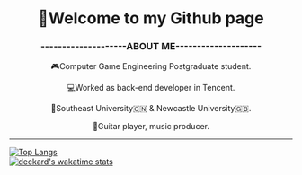 
<h1 align = "center">👋Welcome to my Github page</h1>
<h3 align = "center">--------------------ABOUT ME--------------------</h3>
<p align = "center">
🎮Computer Game Engineering Postgraduate student.  
<p align = "center">
💻Worked as back-end developer in Tencent.   
<p align = "center">
📖Southeast University🇨🇳 & Newcastle University🇬🇧.  
<p align = "center">
🎸Guitar player, music producer.

***
[![Top Langs](https://github-readme-stats.vercel.app/api/top-langs/?username=DeckardZ46&hide=c&layout=compact)](https://github.com/anuraghazra/github-readme-stats)   
[![deckard's wakatime stats](https://github-readme-stats.vercel.app/api/wakatime?username=DeckardZ46)](https://github.com/anuraghazra/github-readme-stats)


